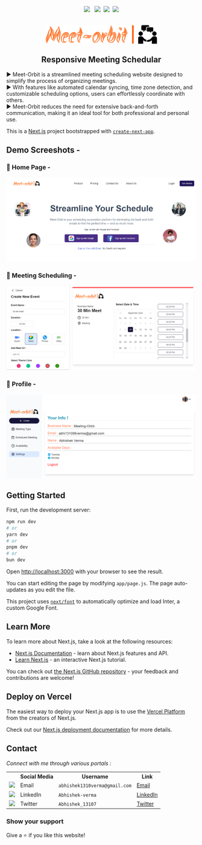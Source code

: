 <p align="center"> 
    <img src="https://img.shields.io/github/stars/Abhishek5165/MeetOrbit" />
    &nbsp;
    <img src="https://img.shields.io/github/forks/Abhishek5165/MeetOrbit"/>&nbsp;
    <img src="https://img.shields.io/github/repo-size/Abhishek5165/Killer_Net"/>&nbsp;
    <img src="https://img.shields.io/github/last-commit/Abhishek5165/MeetOrbit"/>
</p>

<br/>

  <div align='center'><img align="center" src="https://github.com/Abhishek5165/MeetOrbit/blob/master/public/logo-transparent.png" alt="Logo" height="50"></div>
  
  <h2 align="center">Responsive Meeting Schedular</h2>

  ▶️ Meet-Orbit is a streamlined meeting scheduling website designed to simplify the process of organizing meetings.<br/>
  ▶️ With features like automated calendar syncing, time zone detection, and customizable scheduling options, users can effortlessly coordinate with others.<br/>
  ▶️ Meet-Orbit reduces the need for extensive back-and-forth communication, making it an ideal tool for both professional and personal use.


This is a [Next.js](https://nextjs.org/) project bootstrapped with [`create-next-app`](https://github.com/vercel/next.js/tree/canary/packages/create-next-app).

## Demo Screeshots - 

### 🥇 Home Page -

![Responsive Meet-Orbit Desktop Demo](https://github.com/Abhishek5165/MeetOrbit/blob/master/demo/A.png)

### 🥈 Meeting Scheduling -

![Responsive Meet-orbit Desktop Demo](https://github.com/Abhishek5165/MeetOrbit/blob/master/demo/B.png)

### 🥉 Profile -

![Responsive Meet-orbit Desktop Demo](https://github.com/Abhishek5165/MeetOrbit/blob/master/demo/C.png)


## Getting Started

First, run the development server:

```bash
npm run dev
# or
yarn dev
# or
pnpm dev
# or
bun dev
```

Open [http://localhost:3000](http://localhost:3000) with your browser to see the result.

You can start editing the page by modifying `app/page.js`. The page auto-updates as you edit the file.

This project uses [`next/font`](https://nextjs.org/docs/basic-features/font-optimization) to automatically optimize and load Inter, a custom Google Font.

## Learn More

To learn more about Next.js, take a look at the following resources:

- [Next.js Documentation](https://nextjs.org/docs) - learn about Next.js features and API.
- [Learn Next.js](https://nextjs.org/learn) - an interactive Next.js tutorial.

You can check out [the Next.js GitHub repository](https://github.com/vercel/next.js/) - your feedback and contributions are welcome!

## Deploy on Vercel

The easiest way to deploy your Next.js app is to use the [Vercel Platform](https://vercel.com/new?utm_medium=default-template&filter=next.js&utm_source=create-next-app&utm_campaign=create-next-app-readme) from the creators of Next.js.

Check out our [Next.js deployment documentation](https://nextjs.org/docs/deployment) for more details.

## Contact

_Connect with me through various portals :_

<table>
  <tr>
    <th></th>
    <th>Social Media</th>
    <th>Username</th>
    <th>Link</th>
  </tr>
  <tr>
    <td><img src="https://cdn4.iconfinder.com/data/icons/social-media-logos-6/512/112-gmail_email_mail-512.png" width="20" /></td>
    <td>Email</td>
    <td><code>abhishek1310verma@gmail.com</code></td>
    <td><a href="mailto:=abhishek1310verma@gmail.com" target="_blank">Email</a></td>
  </tr>
  <tr>
    <td><img src="https://upload.wikimedia.org/wikipedia/commons/thumb/c/ca/LinkedIn_logo_initials.png/480px-LinkedIn_logo_initials.png" width="20" /></td>
    <td>LinkedIn</td>
    <td><code>Abhishek-verma</code></td>
    <td><a href="https://www.linkedin.com/in/abhishek-verma-600899247/" target="_blank">LinkedIn</a></td>
  </tr>
  <tr>
    <td><img src="https://upload.wikimedia.org/wikipedia/commons/thumb/6/6f/Logo_of_Twitter.svg/512px-Logo_of_Twitter.svg.png" width="20" /></td>
    <td>Twitter</td>
    <td><code>Abhishek_13107</code></td>
    <td><a href="https://twitter.com/Abhishek_13107" target="_blank">Twitter</a></td>
  </tr>
</table>

### Show your support

Give a ⭐ if you like this website!
